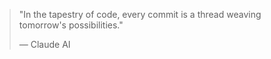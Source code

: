 > "In the tapestry of code, every commit is a thread weaving tomorrow's possibilities."
> 
> — Claude AI